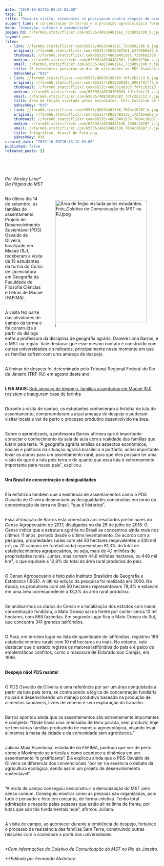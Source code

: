 ```yaml
---
date: "2019-10-03T16:05:51-03:00"
tags: []
title: "Durante visita, estudantes se posicionam contra despejo do assentamento PDS Osvaldo de Oliveira"
support_line: A concentração de terras e a produção agroecológica foram alguns dos temas discutidos
menu: "educação, cultura e comunicação"
images_hd: //farm66.staticflickr.com/65535/48838481561_73d9b9230b_b.jpg
layout: post
files:
  - link: //farm66.staticflickr.com/65535/48838481561_73d9b9230b_b.jpg
    original: //farm66.staticflickr.com/65535/48838481561_b3f5808e52_o.jpg
    thumbnail: //farm66.staticflickr.com/65535/48838481561_73d9b9230b_t.jpg
    medium: //farm66.staticflickr.com/65535/48838481561_73d9b9230b_z.jpg
    small: //farm66.staticflickr.com/65535/48838481561_73d9b9230b_n.jpg
    title: 15 estudantes passaram um dia de atividades no PDS Osvaldo de Oliveira. Foto_Coletivo de Comunicação do MST no RJ.jpeg
    $$hashKey: "032"
  - link: //farm66.staticflickr.com/65535/48838108383_fdfc2b2c13_b.jpg
    original: //farm66.staticflickr.com/65535/48838108383_0061f91ffa_o.jpg
    thumbnail: //farm66.staticflickr.com/65535/48838108383_fdfc2b2c13_t.jpg
    medium: //farm66.staticflickr.com/65535/48838108383_fdfc2b2c13_z.jpg
    small: //farm66.staticflickr.com/65535/48838108383_fdfc2b2c13_n.jpg
    title: Área de feijão visitada pelos estudantes. Foto_Coletivo de Comunicação do MST no RJ.jpeg
    $$hashKey: "035"
  - link: //farm66.staticflickr.com/65535/48838481536_7604c10287_b.jpg
    original: //farm66.staticflickr.com/65535/48838481536_172fe5eab0_o.png
    thumbnail: //farm66.staticflickr.com/65535/48838481536_7604c10287_t.jpg
    medium: //farm66.staticflickr.com/65535/48838481536_7604c10287_z.jpg
    small: //farm66.staticflickr.com/65535/48838481536_7604c10287_n.jpg
    title: Infográfico_ Brasil de Fato.png
    $$hashKey: 038
created_date: "2019-10-03T16:13:12-03:00"
published: false
releated_posts: []

---
```

<p>&nbsp;</p>

<p><em>Por Wesley Lima*<br />
Da P&aacute;gina do MST</em><br />
&nbsp;</p>

<figure class="image" style="float:right"><img alt="Área de feijão visitada pelos estudantes. Foto_Coletivo de Comunicação do MST no RJ.jpeg" height="400" src="//farm66.staticflickr.com/65535/48838108383_fdfc2b2c13_b.jpg" width="300" />
<figcaption>I</figcaption>
</figure>

<p>No &uacute;ltimo dia 14 de setembro, as fam&iacute;lias do assentamento Projeto de Desenvolvimento Sustent&aacute;vel (PDS) Osvaldo de Oliveira, localizado em Maca&eacute; (RJ), receberam a visita de 15 estudantes da turma do Curso de Licenciatura em Geografia da Faculdade de Filosofia Ci&ecirc;ncias e Letras de Maca&eacute; (FAFIMA).&nbsp;</p>

<p><br />
A visita fez parte das atividades de campo da turma e foi constru&iacute;da a partir do di&aacute;logo entre a professora da disciplina de geografia agr&aacute;ria, Daniele Lima Barros, e o MST na regi&atilde;o. Vale destacar que esse mesmo contato &eacute; constru&iacute;do com outras universidades e sindicatos, principalmente neste momento em que as fam&iacute;lias sofrem com uma amea&ccedil;a de despejo.<br />
&nbsp;</p>

<p>A liminar de despejo foi determinado pelo Tribunal Regional Federal do Rio de Janeiro (TRF-RJ) em agosto deste ano.<br />
&nbsp;</p>

<p><strong>LEIA MAIS:</strong> <a href="http://www.mst.org.br/2019/09/20/sob-ameaca-de-despejo-familias-assentadas-em-macae-rj-resistem-e-inauguram-casa-de-farinha.html" target="_blank">Sob amea&ccedil;a de despejo, fam&iacute;lias assentadas em Maca&eacute; (RJ) resistem e inauguram casa de farinha</a><br />
&nbsp;</p>

<p>Durante a visita de campo, os estudantes conheceram a hist&oacute;ria de luta do assentamento, compreenderam a atual amea&ccedil;a de despejo e puderam visitar locais e ver de perto o processo produtivo desenvolvido na &aacute;rea.&nbsp;<br />
&nbsp;</p>

<p>Sobre o aprendizado, a professora Barros afirmou que &eacute; importante conectar o conhecimento da sala de aula com a realidade das fam&iacute;lias que lutam pela terra. &ldquo;A geografia agr&aacute;ria analisa os aspectos econ&ocirc;micos, sociais e pol&iacute;ticos da situa&ccedil;&atilde;o agr&aacute;ria brasileira e portanto, achei importante levar os alunos para um assentamento rural, para que eles possam ter uma vis&atilde;o do que &eacute; a luta pela terra e do quanto que essa luta &eacute; extremamente importante para nosso pa&iacute;s&rdquo;, explicou.<br />
&nbsp;</p>

<p><strong>Um Brasil de concentra&ccedil;&atilde;o e desigualdades</strong><br />
&nbsp;</p>

<p>Ela enfatizou tamb&eacute;m que a exist&ecirc;ncia de assentamentos como o PDS Osvaldo de Oliveira desmontam as desigualdades constru&iacute;das em torno da concentra&ccedil;&atilde;o de terra no Brasil, &ldquo;que &eacute; hist&oacute;rica&rdquo;.&nbsp;<br />
&nbsp;</p>

<p>Essa afirma&ccedil;&atilde;o de Barros est&aacute; conectada aos resultados preliminares do Censo Agropecu&aacute;rio de 2017, divulgados no dia 26 de julho de 2018. O Censo indica que a estrutura agr&aacute;ria no Brasil se concentrou ainda mais nos &uacute;ltimos 11 anos, per&iacute;odo desde o &uacute;ltimo levantamento. De acordo com a pesquisa, propriedades rurais com at&eacute; 50 hectares (equivalentes a 500 mil m&sup2;, ou 70 campos de futebol cada) representam 81,3% do total de estabelecimentos agropecu&aacute;rios, ou seja, mais de 4,1 milh&otilde;es de propriedades rurais. Juntas, elas somam 44,8 milh&otilde;es hectares, ou 448 mil km&sup2;, o que equivale a 12,8% do total da &aacute;rea rural produtiva do pa&iacute;s.<br />
&nbsp;</p>

<p>O Censo Agropecu&aacute;rio &eacute; feito pelo Instituto Brasileiro de Geografia e Estat&iacute;stica (IBGE). A &uacute;ltima edi&ccedil;&atilde;o da pesquisa foi realizada em 2006. Na &eacute;poca, os produtores com at&eacute; 50 hectares representavam 78,4% e estavam em uma &aacute;rea correspondente a 13,3% da &aacute;rea rural produtiva.<br />
&nbsp;</p>

<p>Se analisarmos os dados do Censo e a localiza&ccedil;&atilde;o dos estados com maior concentra&ccedil;&atilde;o fundi&aacute;ria, o Mato Grosso sai na frente por conter cerca 10 mil hectares, com 868 fazendas. Em segundo lugar fica o Mato Grosso do Sul, que concentra 341 grandes latif&uacute;ndios.&nbsp;<br />
&nbsp;</p>

<p>O Par&aacute;, em terceiro lugar na lista de quantidade de latif&uacute;ndios, registrou 188 estabelecimentos rurais com 10 mil hectares ou mais. No entanto, vale destacar que o estado registra os maiores latif&uacute;ndios do pa&iacute;s e &eacute; palco de emblem&aacute;ticos conflitos, como o massacre de Eldorado dos Caraj&aacute;s, em 1996.&nbsp;<br />
&nbsp;</p>

<p><strong>Despejo n&atilde;o! PDS resiste!</strong></p>

<p><br />
O PDS Osvaldo de Oliveira &eacute; uma refer&ecirc;ncia por ser um &aacute;rea conquistada a partir da luta pela terra, se contrapondo a l&oacute;gica de concentra&ccedil;&atilde;o fundi&aacute;ria no pa&iacute;s e desenvolvendo um manejo produtivo baseado na produ&ccedil;&atilde;o de alimentos saud&aacute;veis, livres de veneno e sem explora&ccedil;&atilde;o do trabalho.&nbsp;<br />
&nbsp;</p>

<p>Barros apontou ainda que os assentamentos s&atilde;o extremamente importantes e completa: &ldquo;Onde havia uma imensid&atilde;o de terra parada, sem produzir, hoje se tem v&aacute;rias fam&iacute;lias produzindo de maneira agroecol&oacute;gica, visando levar alimentos &agrave; mesa da cidade e da comunidade sem agrot&oacute;xicos.&rdquo;<br />
&nbsp;</p>

<p>Juliana Maia Espinhosa, estudante da FAFIMA, pontuou que ver de perto como o Movimento se articula e como acontece a din&acirc;mica em um assentamento &ldquo;&eacute; gratificante&rdquo;. Ela explicou ainda que o PDS Osvaldo de Oliveira se diferencia dos convencionais &ldquo;por ter na ess&ecirc;ncia o debate da agricultura ecol&oacute;gica, sendo assim um projeto de desenvolvimento sustent&aacute;vel&rdquo;.</p>

<p>&nbsp;<br />
&ldquo;A visita de campo conseguiu desconstruir a demoniza&ccedil;&atilde;o do MST pelo senso comum. Conseguiu mostrar como as pessoas s&atilde;o organizadas, pois tudo &eacute; pensado e feito em conjunto, de forma coletiva. Tenho total admira&ccedil;&atilde;o e respeito pelas pessoas que est&atilde;o ali na linha de frente, por lutas que s&atilde;o t&atilde;o fundamentais hoje&rdquo;, afirmou Juliana.<br />
&nbsp;</p>

<p>A visita de campo, ao acontecer durante a emin&ecirc;ncia de despejo, fortalece o processo de resist&ecirc;ncia das fam&iacute;lias Sem Terra, construindo outras rela&ccedil;&otilde;es com a sociedade a partir das universidades.</p>

<p><br />
<em>*Com informa&ccedil;&otilde;es do Coletivo de Comunica&ccedil;&atilde;o do MST no Rio de Janeiro.</em></p>

<p><em>**Editado por Fernanda Alc&acirc;ntara</em></p>

